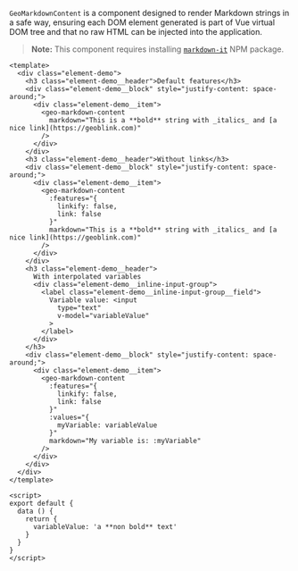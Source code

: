 `GeoMarkdownContent` is a component designed to render Markdown strings in a
safe way, ensuring each DOM element generated is part of Vue virtual DOM tree
and that no raw HTML can be injected into the application.

> **Note:** This component requires installing
[`markdown-it`](https://www.npmjs.com/package/markdown-it) NPM package.

```vue live
<template>
  <div class="element-demo">
    <h3 class="element-demo__header">Default features</h3>
    <div class="element-demo__block" style="justify-content: space-around;">
      <div class="element-demo__item">
        <geo-markdown-content
          markdown="This is a **bold** string with _italics_ and [a nice link](https://geoblink.com)"
        />
      </div>
    </div>
    <h3 class="element-demo__header">Without links</h3>
    <div class="element-demo__block" style="justify-content: space-around;">
      <div class="element-demo__item">
        <geo-markdown-content
          :features="{
            linkify: false,
            link: false
          }"
          markdown="This is a **bold** string with _italics_ and [a nice link](https://geoblink.com)"
        />
      </div>
    </div>
    <h3 class="element-demo__header">
      With interpolated variables
      <div class="element-demo__inline-input-group">
        <label class="element-demo__inline-input-group__field">
          Variable value: <input
            type="text"
            v-model="variableValue"
          >
        </label>
      </div>
    </h3>
    <div class="element-demo__block" style="justify-content: space-around;">
      <div class="element-demo__item">
        <geo-markdown-content
          :features="{
            linkify: false,
            link: false
          }"
          :values="{
            myVariable: variableValue
          }"
          markdown="My variable is: :myVariable"
        />
      </div>
    </div>
  </div>
</template>

<script>
export default {
  data () {
    return {
      variableValue: 'a **non bold** text'
    }
  }
}
</script>

```
